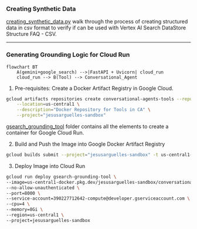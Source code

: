 ### Creating Synthetic Data

[creating_synthetic_data.py](./creating_synthetic_data.py) walk through the process of creating structured data in csv 
format to verify if can be used with Vertex AI Search DataStore Structure FAQ - CSV.

---
### Generating Grounding Logic for Cloud Run

```mermaid
flowchart BT
    A(gemini+google_search) -->|FastAPI + Uvicorn| cloud_run
    cloud_run --> B(Tool) --> Conversational_Agent
```

1. Pre-requisites: Create a Docker Artifact Registry in Google Cloud.

```bash
gcloud artifacts repositories create conversational-agents-tools --repository-format=docker \
    --location=us-central1 \
    --description="Docker Repository for Tools in CA" \
    --project="jesusarguelles-sandbox"
```

[gsearch_grounding_tool](./gsearch_grounding_tool) folder contains all the elements to create a container for 
Google Cloud Run.

2. Build and Push the Image into Google Docker Artifact Registry

```bash
gcloud builds submit --project="jesusarguelles-sandbox" -t us-central1-docker.pkg.dev/jesusarguelles-sandbox/conversational-agents-tools/gsearch-grounding-tool:latest ./gsearch_grounding_tool
```

3. Deploy Image into Cloud Run

```bash
gcloud run deploy gsearch-grounding-tool \
--image=us-central1-docker.pkg.dev/jesusarguelles-sandbox/conversational-agents-tools/gsearch-grounding-tool \
--no-allow-unauthenticated \
--port=8000 \
--service-account=390227712642-compute@developer.gserviceaccount.com \
--cpu=4 \
--memory=8Gi \
--region=us-central1 \
--project=jesusarguelles-sandbox
```